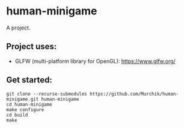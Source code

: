 # human-minigame
A project.

## Project uses:
* GLFW (multi-platform library for OpenGL): https://www.glfw.org/

## Get started:
```
git clone --recurse-submodules https://github.com/Murchik/human-minigame.git human-minigame
cd human-minigame
make configure
cd build
make
```
